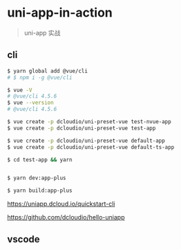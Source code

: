 # uni-app-in-action

> uni-app 实战
## cli

```sh
$ yarn global add @vue/cli
# $ npm i -g @vue/cli

$ vue -V
# @vue/cli 4.5.6
$ vue --version
# @vue/cli 4.5.6

$ vue create -p dcloudio/uni-preset-vue test-nvue-app
$ vue create -p dcloudio/uni-preset-vue test-app

$ vue create -p dcloudio/uni-preset-vue default-app
$ vue create -p dcloudio/uni-preset-vue default-ts-app

```

```sh
$ cd test-app && yarn


$ yarn dev:app-plus

$ yarn build:app-plus

```

https://uniapp.dcloud.io/quickstart-cli

https://github.com/dcloudio/hello-uniapp


## vscode

